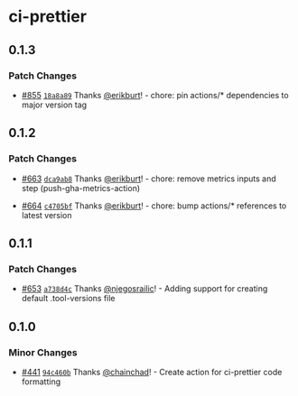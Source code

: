# ci-prettier

## 0.1.3

### Patch Changes

- [#855](https://github.com/smartcontractkit/.github/pull/855)
  [`18a8a89`](https://github.com/smartcontractkit/.github/commit/18a8a89b23006355003b705d55acaf329c384d94)
  Thanks [@erikburt](https://github.com/erikburt)! - chore: pin actions/\*
  dependencies to major version tag

## 0.1.2

### Patch Changes

- [#663](https://github.com/smartcontractkit/.github/pull/663)
  [`dca9ab8`](https://github.com/smartcontractkit/.github/commit/dca9ab89d734e82738b8aa52bd25d09b205ec6ee)
  Thanks [@erikburt](https://github.com/erikburt)! - chore: remove metrics
  inputs and step (push-gha-metrics-action)

- [#664](https://github.com/smartcontractkit/.github/pull/664)
  [`c4705bf`](https://github.com/smartcontractkit/.github/commit/c4705bfdbf6c8e57c080d82a3c4f013aa96a2dfb)
  Thanks [@erikburt](https://github.com/erikburt)! - chore: bump actions/\*
  references to latest version

## 0.1.1

### Patch Changes

- [#653](https://github.com/smartcontractkit/.github/pull/653)
  [`a738d4c`](https://github.com/smartcontractkit/.github/commit/a738d4cfa4826d6f44dbebcc3724385f6de58d42)
  Thanks [@njegosrailic](https://github.com/njegosrailic)! - Adding support for
  creating default .tool-versions file

## 0.1.0

### Minor Changes

- [#441](https://github.com/smartcontractkit/.github/pull/441)
  [`94c460b`](https://github.com/smartcontractkit/.github/commit/94c460b8be96b81454fa88d2897d229557c2f07c)
  Thanks [@chainchad](https://github.com/chainchad)! - Create action for
  ci-prettier code formatting
